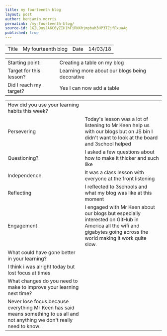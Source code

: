 ```yaml
---
title: my fourteenth blog
layout: post
author: benjamin.morris
permalink: /my-fourteenth-blog/
source-id: 1GIL9uyJA6C6yZIH1hFiRNXhjmpbah3HP3TZjfFxuaAg
published: true
---
```

<table>
  <tr>
    <td>Title</td>
    <td>My fourteenth blog</td>
    <td>Date</td>
    <td>14/03/18</td>
  </tr>
</table>


<table>
  <tr>
    <td>Starting point:</td>
    <td>Creating a table on my blog</td>
  </tr>
  <tr>
    <td>Target for this lesson?</td>
    <td>Learning more about our blogs being decorative</td>
  </tr>
  <tr>
    <td>Did I reach my target? </td>
    <td>Yes I can now add a table</td>
  </tr>
</table>


<table>
  <tr>
    <td>How did you use your learning habits this week?</td>
    <td></td>
  </tr>
  <tr>
    <td>Persevering</td>
    <td>Today's lesson was a lot of listening to Mr Keen help us with our blogs but on JS bin I didn't want to look at the board and 3school helped</td>
  </tr>
  <tr>
    <td>Questioning?</td>
    <td>I asked a few questions about how to make it thicker and such like</td>
  </tr>
  <tr>
    <td>Independence</td>
    <td>It was a class lesson with everyone at the front listening</td>
  </tr>
  <tr>
    <td>Reflecting</td>
    <td>I reflected to 3schools and what my blog was like at this moment</td>
  </tr>
  <tr>
    <td>Engagement</td>
    <td>I engaged with Mr Keen about our blogs but especially interested on GitHub in America all the wifi and gigabytes going across the world making it work quite slow.</td>
  </tr>
  <tr>
    <td>What could have gone better in your learning?</td>
    <td></td>
  </tr>
  <tr>
    <td>I think i was alright today but lost focus at times</td>
    <td></td>
  </tr>
  <tr>
    <td>What changes do you need to make to improve your learning next time?</td>
    <td></td>
  </tr>
  <tr>
    <td>Never lose focus because everything Mr Keen has said means something to us all and not anything we don't really need to know.</td>
    <td></td>
  </tr>
</table>


